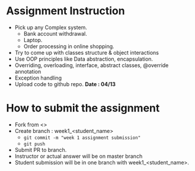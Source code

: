 # Assignment Instruction
- Pick up any Complex system.
  - Bank account withdrawal.
  - Laptop.
  - Order processing in online shopping.
- Try to come up with classes structure  & object interactions
- Use OOP principles like Data abstraction, encapsulation.
- Overriding, overloading, interface, abstract classes, @override annotation
- Exception handling
- Upload code to github repo.
**Date : 04/13**

# How to submit the assignment
- Fork from <> 
- Create branch : week1_<student_name>
  - `git commit -m "week 1 assignment submission"`
  - `git push`
- Submit PR to branch.
- Instructor or actual answer will be on master branch
- Student submission will be in one branch with week1_<student_name>.
